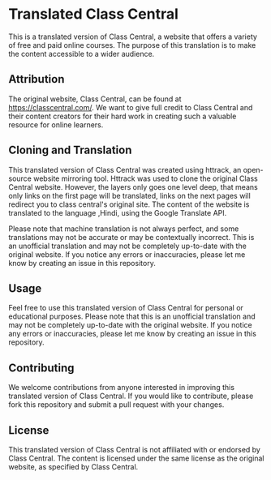 # Translated Class Central
This is a translated version of Class Central, a website that offers a variety of free and paid online courses. The purpose of this translation is to make the content accessible to a wider audience.

## Attribution
The original website, Class Central, can be found at https://classcentral.com/. We want to give full credit to Class Central and their content creators for their hard work in creating such a valuable resource for online learners.

## Cloning and Translation
This translated version of Class Central was created using httrack, an open-source website mirroring tool. Httrack was used to clone the original Class Central website. However, the layers only goes one level deep, that means only links on the first page will be translated, links on the next pages will redirect you to class central's original site. The content of the website is translated to the language ,Hindi, using the Google Translate API.

Please note that machine translation is not always perfect, and some translations may not be accurate or may be contextually incorrect. This is an unofficial translation and may not be completely up-to-date with the original website. If you notice any errors or inaccuracies, please let me know by creating an issue in this repository.

## Usage
Feel free to use this translated version of Class Central for personal or educational purposes. Please note that this is an unofficial translation and may not be completely up-to-date with the original website. If you notice any errors or inaccuracies, please let me know by creating an issue in this repository.

## Contributing
We welcome contributions from anyone interested in improving this translated version of Class Central. If you would like to contribute, please fork this repository and submit a pull request with your changes.

## License
This translated version of Class Central is not affiliated with or endorsed by Class Central. The content is licensed under the same license as the original website, as specified by Class Central.
